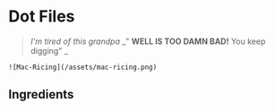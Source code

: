 # Dot Files

> _I'm tired of this grandpa_ _" **WELL IS TOO DAMN BAD!** You keep digging" _

    ![Mac-Ricing](/assets/mac-ricing.png)

## Ingredients
